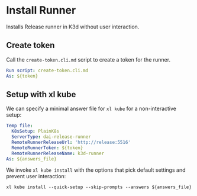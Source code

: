 # Install Runner

Installs Release runner in K3d without user interaction.

## Create token

Call the `create-token.cli.md` script to create a token for the runner.

```yaml instacli
Run script: create-token.cli.md
As: ${token}
```

## Setup with xl kube

We can specify a minimal answer file for `xl kube` for a non-interactive setup:

```yaml instacli
Temp file:
  K8sSetup: PlainK8s
  ServerType: dai-release-runner
  RemoteRunnerReleaseUrl: 'http://release:5516'
  RemoteRunnerToken: ${token}
  RemoteRunnerReleaseName: k3d-runner
As: ${answers_file}
```

We invoke `xl kube install` with the options that pick default settings and prevent user interaction:

```shell
xl kube install --quick-setup --skip-prompts --answers ${answers_file}
```
